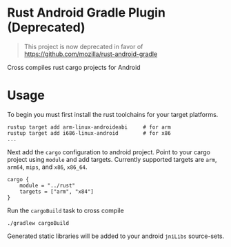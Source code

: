 # Rust Android Gradle Plugin (Deprecated)

> This project is now deprecated in favor of https://github.com/mozilla/rust-android-gradle

Cross compiles rust cargo projects for Android

# Usage

To begin you must first install the rust toolchains for your target platforms.

```
rustup target add arm-linux-androideabi     # for arm
rustup target add i686-linux-android        # for x86
...
```

Next add the `cargo` configuration to android project. Point to your cargo project using `module` and add targets.
Currently supported targets are `arm`, `arm64`, `mips`, and `x86`, `x86_64`.

```
cargo {
    module = "../rust"
    targets = ["arm", "x84"]
}

```

Run the `cargoBuild` task to cross compile

```
./gradlew cargoBuild
```

Generated static libraries will be added to your android `jniLibs` source-sets.
